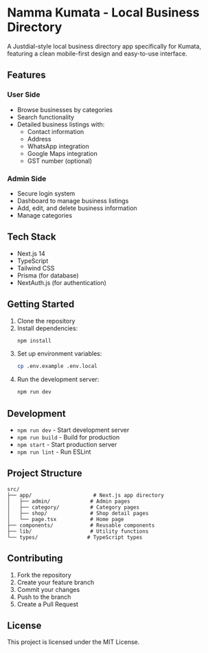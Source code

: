 # Namma Kumata - Local Business Directory

A Justdial-style local business directory app specifically for Kumata, featuring a clean mobile-first design and easy-to-use interface.

## Features

### User Side
- Browse businesses by categories
- Search functionality
- Detailed business listings with:
  - Contact information
  - Address
  - WhatsApp integration
  - Google Maps integration
  - GST number (optional)

### Admin Side
- Secure login system
- Dashboard to manage business listings
- Add, edit, and delete business information
- Manage categories

## Tech Stack

- Next.js 14
- TypeScript
- Tailwind CSS
- Prisma (for database)
- NextAuth.js (for authentication)

## Getting Started

1. Clone the repository
2. Install dependencies:
   ```bash
   npm install
   ```
3. Set up environment variables:
   ```bash
   cp .env.example .env.local
   ```
4. Run the development server:
   ```bash
   npm run dev
   ```

## Development

- `npm run dev` - Start development server
- `npm run build` - Build for production
- `npm start` - Start production server
- `npm run lint` - Run ESLint

## Project Structure

```
src/
├── app/                    # Next.js app directory
│   ├── admin/             # Admin pages
│   ├── category/          # Category pages
│   ├── shop/              # Shop detail pages
│   └── page.tsx           # Home page
├── components/            # Reusable components
├── lib/                   # Utility functions
└── types/                # TypeScript types
```

## Contributing

1. Fork the repository
2. Create your feature branch
3. Commit your changes
4. Push to the branch
5. Create a Pull Request

## License

This project is licensed under the MIT License. 